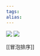 ```yaml
---
tags: 
alias:
---
```

![](https://img-blog.csdnimg.cn/img_convert/a5bf20f8f1a666f5226d4cc0718bf92b.png)
![](https://gd-hbimg.huaban.com/b8ca42e666d4184a8e83b04a1c27a9653230bbf63b076-VM0hO9)



[[冒泡排序]]


